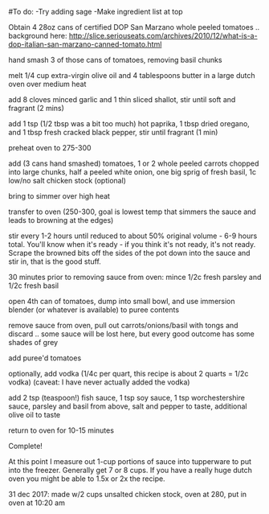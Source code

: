 #To do:
-Try adding sage
-Make ingredient list at top

Obtain 4 28oz cans of certified DOP San Marzano whole peeled tomatoes
.. background here:
http://slice.seriouseats.com/archives/2010/12/what-is-a-dop-italian-san-marzano-canned-tomato.html

hand smash 3 of those cans of tomatoes, removing basil chunks

melt 1/4 cup extra-virgin olive oil and 4 tablespoons butter in a large dutch oven over medium heat

add 8 cloves minced garlic and 1 thin sliced shallot, stir until soft and fragrant (2 mins)

add 1 tsp (1/2 tbsp was a bit too much) hot paprika, 1 tbsp dried oregano, and 1 tbsp fresh cracked black pepper, stir until fragrant (1 min)

preheat oven to 275-300

add (3 cans hand smashed) tomatoes, 1 or 2 whole peeled carrots chopped into large chunks, half a peeled white onion, one big sprig of fresh basil, 1c low/no salt chicken stock (optional)

bring to simmer over high heat

transfer to oven (250-300, goal is lowest temp that simmers the sauce and leads to browning at the edges)

stir every 1-2 hours until reduced to about 50% original volume - 6-9 hours total. You'll know when it's ready - if you think it's not ready, it's not ready. Scrape the browned bits off the sides of the pot down into the sauce and stir in, that is the good stuff.

30 minutes prior to removing sauce from oven: mince 1/2c fresh parsley and 1/2c fresh basil

open 4th can of tomatoes, dump into small bowl, and use immersion blender (or whatever is available) to puree contents

remove sauce from oven, pull out carrots/onions/basil with tongs and discard .. some sauce will be lost here, but every good outcome has some shades of grey

add puree'd tomatoes

optionally, add vodka (1/4c per quart, this recipe is about 2 quarts = 1/2c vodka) (caveat: I have never actually added the vodka)

add 2 tsp (teaspoon!) fish sauce, 1 tsp soy sauce, 1 tsp worchestershire sauce, parsley and basil from above, salt and pepper to taste, additional olive oil to taste

return to oven for 10-15 minutes

Complete!

At this point I measure out 1-cup portions of sauce into tupperware to put into the freezer. Generally get 7 or 8 cups. If you have a really huge dutch oven you might be able to 1.5x or 2x the recipe.

31 dec 2017: made w/2 cups unsalted chicken stock, oven at 280, put in oven at 10:20 am
